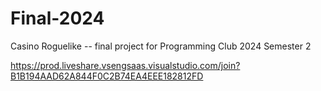 # Final-2024
Casino Roguelike -- final project for Programming Club 2024 Semester 2

https://prod.liveshare.vsengsaas.visualstudio.com/join?B1B194AAD62A844F0C2B74EA4EEE182812FD
